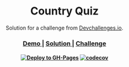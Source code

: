 <h1 align="center">Country Quiz</h1>

<div align="center">
   Solution for a challenge from  <a href="http://devchallenges.io" target="_blank">Devchallenges.io</a>.
</div>

<div align="center">
  <h3>
    <a href="https://mukeshgurpude.github.io/country-quiz">
      Demo
    </a>
    <span> | </span>
    <a href="https://github.com/mukeshgurpude/country-quiz">
      Solution
    </a>
    <span> | </span>
    <a href="https://devchallenges.io/challenges/Bu3G2irnaXmfwQ8sZkw8">
      Challenge
    </a>
  </h3>
  <h4>
    <a href="https://github.com/mukeshgurpude/country-quiz/actions/workflows/deploy.yml"><img src="https://github.com/mukeshgurpude/country-quiz/actions/workflows/deploy.yml/badge.svg" alt="Deploy to GH-Pages"></a>
    <a href="https://codecov.io/gh/mukeshgurpude/country-quiz"><img src="https://codecov.io/gh/mukeshgurpude/country-quiz/branch/main/graph/badge.svg?token=9WTT5ZWNOE" alt="codecov"></a>
  </h4>
</div>
